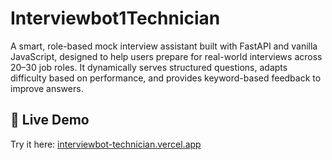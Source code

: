 # Interviewbot1Technician
A smart, role-based mock interview assistant built with FastAPI and vanilla JavaScript, designed to help users prepare for real-world interviews across 20–30 job roles. It dynamically serves structured questions, adapts difficulty based on performance, and provides keyword-based feedback to improve answers.
## 🚀 Live Demo  
Try it here: [interviewbot-technician.vercel.app](https://interviewbot-technician.vercel.app)